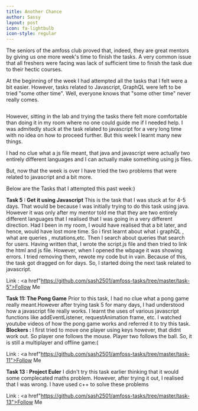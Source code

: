 ```yaml
---
title: Another Chance
author: Sassy
layout: post
icon: fa-lightbulb
icon-style: regular
---
```

The seniors of the amfoss club proved that, indeed, they are great mentors by giving us one more week's time to finish the tasks. A very common issue that all freshers were facing was lack of sufficient time to finish the task due to their hectic courses.

At the beginning of the week I had attempted all the tasks that I felt were a bit easier. However, tasks related to Javascript, GraphQL were left to be tried "some other time". Well, everyone knows that "some other time" never really comes.

<span class="image left"><img src="{{ 'assets/images/pic04.jpg' | relative_url }}" alt="" /></span>

However, sitting in the lab and trying the tasks there felt more comfortable than doing it in my room where no one could guide me if I needed help. I was admitedly stuck at the task related to javascript for a very long time with no idea on how to proceed further. But this week I learnt many new things.

I had no clue what a js file meant, that java and javascript were actually two entirely different languages and I can actually make something using js files.

But, now that the week is over I have tried the two problems that were related to javascript and a bit more.

Below are the Tasks that I attempted this past week:)

<b>Task 5 : Get it using Javascript</b>
This is the task that I was stuck at for 4-5 days. That would be because I was initially trying to do this task using java. However it was only after my mentor told me that they are two entirely different languages that I realised that I was going in a very different direction. Had I been in my room, I would have realised that a bit later, and hence, would have lost more time. So i first learnt about what i graphQL , what are queries , mutations,etc. Then I search about queries that search for users. Having written that, I wrote the script.js file and then tried to link the html and js file. However, when I opened the wbpage it was showing errors. I tried removing them, rewote my code but in vain. Because of this, the task got dragged on for days. So, I started doing the next task related to javascript.

Link : <a href"https://github.com/sash2501/amfoss-tasks/tree/master/task-5">Follow Me</a>

<b>Task 11: The Pong Game</b>
Prior to this task, I had no clue what a pong game really meant.However after trying task 5 for many days, I had understood how a javascript file really works. I learnt the uses of various javascript functions like addEventListener, requestAnimation frame, etc. I watched youtube videos of how the pong game works and referred it to try this task.
<b>Blockers : </b> I first tried to move one player using keys however, that didnt work out. So player one follows the mouse. Player two follows the ball. So, it is still a multiplayer and offline game:(

Link : <a href"https://github.com/sash2501/amfoss-tasks/tree/master/task-11">Follow Me</a>

<b>Task 13 : Project Euler</b>
I didn't try this task earlier thinking that it would some complecated maths problem. However, after trying it out, I realised that I was wrong. I have used c++ to solve these problems

Link : <a href"https://github.com/sash2501/amfoss-tasks/tree/master/task-13">Follow Me</a>
